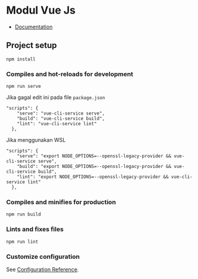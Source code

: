 # Modul Vue Js 
- [Documentation](https://github.com/indrysfa/learn-vuejs/blob/main/src/README.md)

## Project setup

```
npm install
```

### Compiles and hot-reloads for development

```
npm run serve
```

Jika gagal edit ini pada file `package.json`

```
"scripts": {
    "serve": "vue-cli-service serve",
    "build": "vue-cli-service build",
    "lint": "vue-cli-service lint"
  },
```

Jika menggunakan WSL

```
"scripts": {
    "serve": "export NODE_OPTIONS=--openssl-legacy-provider && vue-cli-service serve",
    "build": "export NODE_OPTIONS=--openssl-legacy-provider && vue-cli-service build",
    "lint": "export NODE_OPTIONS=--openssl-legacy-provider && vue-cli-service lint"
  },
```

### Compiles and minifies for production

```
npm run build
```

### Lints and fixes files

```
npm run lint
```

### Customize configuration

See [Configuration Reference](https://cli.vuejs.org/config/).
